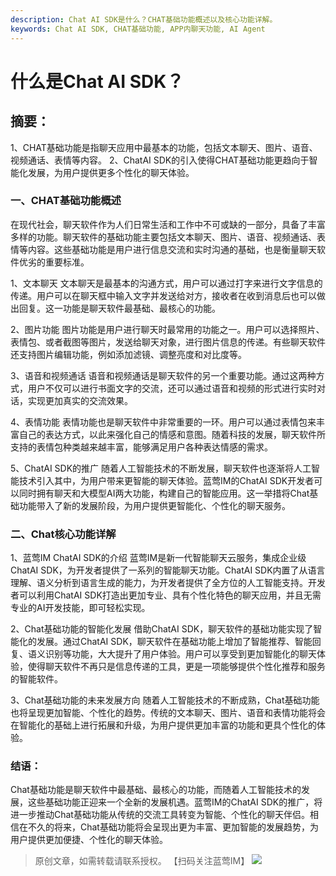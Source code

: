 ```yaml
---
description: Chat AI SDK是什么？CHAT基础功能概述以及核心功能详解。
keywords: Chat AI SDK, CHAT基础功能, APP内聊天功能, AI Agent
---
```

# 什么是Chat AI SDK？

## 摘要：
1、CHAT基础功能是指聊天应用中最基本的功能，包括文本聊天、图片、语音、视频通话、表情等内容。
2、ChatAI SDK的引入使得CHAT基础功能更趋向于智能化发展，为用户提供更多个性化的聊天体验。

### 一、CHAT基础功能概述
在现代社会，聊天软件作为人们日常生活和工作中不可或缺的一部分，具备了丰富多样的功能。聊天软件的基础功能主要包括文本聊天、图片、语音、视频通话、表情等内容。这些基础功能是用户进行信息交流和实时沟通的基础，也是衡量聊天软件优劣的重要标准。

1、文本聊天
文本聊天是最基本的沟通方式，用户可以通过打字来进行文字信息的传递。用户可以在聊天框中输入文字并发送给对方，接收者在收到消息后也可以做出回复。这一功能是聊天软件最基础、最核心的功能。

2、图片功能
图片功能是用户进行聊天时最常用的功能之一。用户可以选择照片、表情包、或者截图等图片，发送给聊天对象，进行图片信息的传递。有些聊天软件还支持图片编辑功能，例如添加滤镜、调整亮度和对比度等。

3、语音和视频通话
语音和视频通话是聊天软件的另一个重要功能。通过这两种方式，用户不仅可以进行书面文字的交流，还可以通过语音和视频的形式进行实时对话，实现更加真实的交流效果。

4、表情功能
表情功能也是聊天软件中非常重要的一环。用户可以通过表情包来丰富自己的表达方式，以此来强化自己的情感和意图。随着科技的发展，聊天软件所支持的表情包种类越来越丰富，能够满足用户各种表达情感的需求。

5、ChatAI SDK的推广
随着人工智能技术的不断发展，聊天软件也逐渐将人工智能技术引入其中，为用户带来更智能的聊天体验。蓝莺IM的ChatAI SDK开发者可以同时拥有聊天和大模型AI两大功能，构建自己的智能应用。这一举措将Chat基础功能带入了新的发展阶段，为用户提供更智能化、个性化的聊天服务。

### 二、Chat核心功能详解

1、蓝莺IM ChatAI SDK的介绍
蓝莺IM是新一代智能聊天云服务，集成企业级ChatAI SDK，为开发者提供了一系列的智能聊天功能。ChatAI SDK内置了从语言理解、语义分析到语言生成的能力，为开发者提供了全方位的人工智能支持。开发者可以利用ChatAI SDK打造出更加专业、具有个性化特色的聊天应用，并且无需专业的AI开发技能，即可轻松实现。

2、Chat基础功能的智能化发展
借助ChatAI SDK，聊天软件的基础功能实现了智能化的发展。通过ChatAI SDK，聊天软件在基础功能上增加了智能推荐、智能回复、语义识别等功能，大大提升了用户体验。用户可以享受到更加智能化的聊天体验，使得聊天软件不再只是信息传递的工具，更是一项能够提供个性化推荐和服务的智能软件。

3、Chat基础功能的未来发展方向
随着人工智能技术的不断成熟，Chat基础功能也将呈现更加智能、个性化的趋势。传统的文本聊天、图片、语音和表情功能将会在智能化的基础上进行拓展和升级，为用户提供更加丰富的功能和更具个性化的体验。

### 结语：
Chat基础功能是聊天软件中最基础、最核心的功能，而随着人工智能技术的发展，这些基础功能正迎来一个全新的发展机遇。蓝莺IM的ChatAI SDK的推广，将进一步推动Chat基础功能从传统的交流工具转变为智能、个性化的聊天伴侣。相信在不久的将来，Chat基础功能将会呈现出更为丰富、更加智能的发展趋势，为用户提供更加便捷、个性化的聊天体验。

>原创文章，如需转载请联系授权。
【扫码关注蓝莺IM】
![](https://www.lanyingim.com/assets/lanying-logo-color.png)
